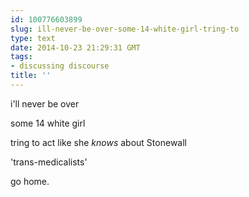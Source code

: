 ```yaml
---
id: 100776603899
slug: ill-never-be-over-some-14-white-girl-tring-to
type: text
date: 2014-10-23 21:29:31 GMT
tags:
- discussing discourse
title: ''
---
```

i'll never be over

some 14 white girl

tring to act like she _knows_ about Stonewall

'trans-medicalists'

go home.
